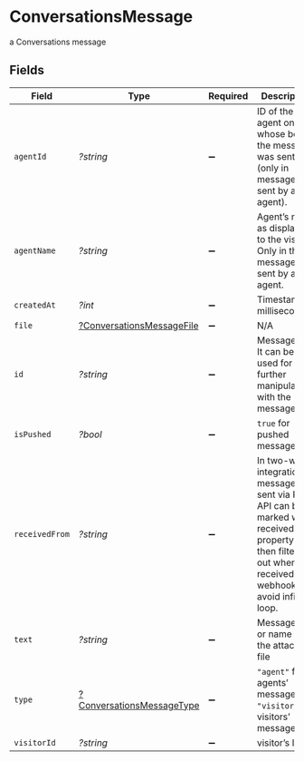 # ConversationsMessage

a Conversations message


## Fields

| Field                                                                                                                                                                 | Type                                                                                                                                                                  | Required                                                                                                                                                              | Description                                                                                                                                                           | Example                                                                                                                                                               |
| --------------------------------------------------------------------------------------------------------------------------------------------------------------------- | --------------------------------------------------------------------------------------------------------------------------------------------------------------------- | --------------------------------------------------------------------------------------------------------------------------------------------------------------------- | --------------------------------------------------------------------------------------------------------------------------------------------------------------------- | --------------------------------------------------------------------------------------------------------------------------------------------------------------------- |
| `agentId`                                                                                                                                                             | *?string*                                                                                                                                                             | :heavy_minus_sign:                                                                                                                                                    | ID of the agent on whose behalf the message was sent (only in messages sent by an agent).                                                                             | d9nKoegKSjmCtyK78                                                                                                                                                     |
| `agentName`                                                                                                                                                           | *?string*                                                                                                                                                             | :heavy_minus_sign:                                                                                                                                                    | Agent’s name as displayed to the visitor. Only in the messages sent by an agent.                                                                                      | Liz                                                                                                                                                                   |
| `createdAt`                                                                                                                                                           | *?int*                                                                                                                                                                | :heavy_minus_sign:                                                                                                                                                    | Timestamp in milliseconds.                                                                                                                                            | 1470222622433                                                                                                                                                         |
| `file`                                                                                                                                                                | [?ConversationsMessageFile](../../models/shared/ConversationsMessageFile.md)                                                                                          | :heavy_minus_sign:                                                                                                                                                    | N/A                                                                                                                                                                   |                                                                                                                                                                       |
| `id`                                                                                                                                                                  | *?string*                                                                                                                                                             | :heavy_minus_sign:                                                                                                                                                    | Message ID. It can be used for further manipulations with the message.                                                                                                | eYBEm3gq3zc5ayE2g                                                                                                                                                     |
| `isPushed`                                                                                                                                                            | *?bool*                                                                                                                                                               | :heavy_minus_sign:                                                                                                                                                    | `true` for pushed messages                                                                                                                                            | true                                                                                                                                                                  |
| `receivedFrom`                                                                                                                                                        | *?string*                                                                                                                                                             | :heavy_minus_sign:                                                                                                                                                    | In two-way integrations, messages sent via REST API can be marked with receivedFrom property and then filtered out when received in a webhook to avoid infinite loop. | SuperAwesomeHelpdesk                                                                                                                                                  |
| `text`                                                                                                                                                                | *?string*                                                                                                                                                             | :heavy_minus_sign:                                                                                                                                                    | Message text or name of the attached file                                                                                                                             | Good morning! How can I help you?                                                                                                                                     |
| `type`                                                                                                                                                                | [?ConversationsMessageType](../../models/shared/ConversationsMessageType.md)                                                                                          | :heavy_minus_sign:                                                                                                                                                    | `"agent"` for agents’ messages, `"visitor"` for visitors’ messages.                                                                                                   | agent                                                                                                                                                                 |
| `visitorId`                                                                                                                                                           | *?string*                                                                                                                                                             | :heavy_minus_sign:                                                                                                                                                    | visitor’s ID                                                                                                                                                          | kZMvWhf8npAu3H6qd57w2Hv6nh6rnxvg                                                                                                                                      |
